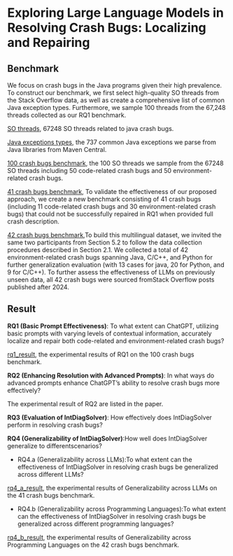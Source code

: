 # Exploring Large Language Models in Resolving Crash Bugs: Localizing and Repairing

## Benchmark

We focus on crash bugs in the Java programs given their high prevalence. To construct our benchmark, we first select high-quality SO threads from the Stack Overflow data, as well as create a comprehensive list of common Java exception types. Furthermore, we sample 100 threads from the 67,248 threads collected as our RQ1 benchmark.

[SO threads](https://github.com/ChatGPT4CraDiag/ChatGPT4CraDiag.github.io/blob/main/Benchmark/all_final_exception_post_info.json), 67248 SO threads related to java crash bugs.

[Java exceptions types](https://github.com/ChatGPT4CraDiag/ChatGPT4CraDiag.github.io/blob/main/Benchmark/Java_exception_type_set_with_size.json), the 737 common Java exceptions we parse from Java libraries from Maven Central. 

[100 crash bugs benchmark](https://github.com/LLM4CraSolver/LLM4CraSolver.github.io/blob/main/Benchmark/java_benchmark_100.json), the 100 SO threads we sample from the 67248 SO threads including 50 code-related crash bugs and 50 environment-related crash bugs.

[41 crash bugs benchmark](https://github.com/LLM4CraSolver/LLM4CraSolver.github.io/blob/main/Benchmark/java_benchmark_41.json), To validate the effectiveness of our proposed approach, we create a new benchmark consisting of 41 crash bugs (including 11 code-related crash bugs and 30 environment-related crash bugs) that could not be successfully repaired in RQ1 when provided full crash description.

[42 crash bugs benchmark](https://github.com/LLM4CraSolver/LLM4CraSolver.github.io/blob/main/Benchmark/multi_language_benchmark_42.json),To build this multilingual dataset, we invited the same two participants from Section 5.2 to follow the data collection procedures described in Section 2.1. We collected a total of 42 environment-related crash bugs spanning Java, C/C++, and Python for further generalization evaluation (with 13 cases for java, 20 for Python, and 9 for C/C++). To further assess the effectiveness of LLMs on previously unseen data, all 42 crash bugs were sourced fromStack Overflow posts published after 2024.
## Result

**RQ1 (Basic Prompt Effectiveness)**: To what extent can ChatGPT, utilizing basic prompts with varying levels of contextual information, accurately localize and repair both code-related and environment-related crash bugs?

[rq1_result](https://github.com/ChatGPT4CraDiag/ChatGPT4CraDiag.github.io/blob/main/Result/rq1_result.json), the experimental results of RQ1 on the 100 crash bugs benchmark.

**RQ2 (Enhancing Resolution with Advanced Prompts)**: In what ways do advanced prompts enhance ChatGPT’s ability to resolve crash bugs more effectively?

The experimental result of RQ2 are listed in the paper.

**RQ3 (Evaluation of IntDiagSolver)**: How effectively does IntDiagSolver perform in resolving crash bugs?

**RQ4 (Generalizability of IntDiagSolver)**:How well does IntDiagSolver generalize to differentscenarios?

- RQ4.a (Generalizability across LLMs):To what extent can the effectiveness of IntDiagSolver in resolving crash bugs be generalized across different LLMs?

[rq4_a_result](https://github.com/LLM4CraSolver/LLM4CraSolver.github.io/tree/main/Result/rq4_a_result), the experimental results of Generalizability across LLMs on the 41 crash bugs benchmark.

- RQ4.b (Generalizability across Programming Languages):To what extent can the effectiveness of IntDiagSolver in resolving crash bugs be generalized across different programming languages?

[rq4_b_result](https://github.com/LLM4CraSolver/LLM4CraSolver.github.io/tree/main/Result/rq4_b_result), the experimental results of Generalizability across Programming Languages on the 42 crash bugs benchmark.
